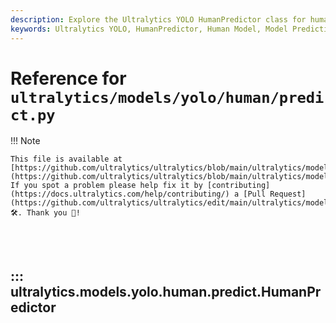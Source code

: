 ```yaml
---
description: Explore the Ultralytics YOLO HumanPredictor class for human model prediction. Learn implementation details, advanced techniques, and methods for accurate human attribute prediction.
keywords: Ultralytics YOLO, HumanPredictor, Human Model, Model Prediction, Machine Learning, Deep Learning, Computer Vision, Human Attributes
---
```


# Reference for `ultralytics/models/yolo/human/predict.py`

!!! Note

    This file is available at [https://github.com/ultralytics/ultralytics/blob/main/ultralytics/models/yolo/human/predict.py](https://github.com/ultralytics/ultralytics/blob/main/ultralytics/models/yolo/human/predict.py). If you spot a problem please help fix it by [contributing](https://docs.ultralytics.com/help/contributing/) a [Pull Request](https://github.com/ultralytics/ultralytics/edit/main/ultralytics/models/yolo/human/predict.py) 🛠️. Thank you 🙏!

<br><br>

## ::: ultralytics.models.yolo.human.predict.HumanPredictor

<br><br>
